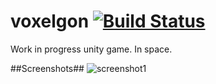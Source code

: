 voxelgon [![Build Status](https://travis-ci.org/cineboxandrew/Voxelgon.png?branch=Develop)](https://travis-ci.org/cineboxandrew/voxelgon)
========
Work in progress unity game. In space. 

##Screenshots##
![screenshot1](https://raw.github.com/cineboxandrew/Voxelgon/Develop/Screenshots/Screenshot1.png)
